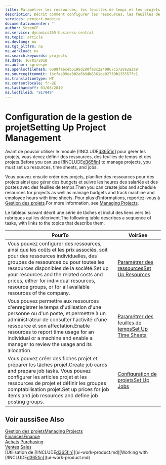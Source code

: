 ```yaml
---
title: Paramétrer les ressources, les feuilles de temps et les projets| Microsoft Docs
description: Décrit comment configurer les ressources, les feuilles de temps et les projets pour la gestion des projets.
services: project-madeira
documentationcenter: ''
author: SorenGP
ms.service: dynamics365-business-central
ms.topic: article
ms.devlang: na
ms.tgt_pltfrm: na
ms.workload: na
ms.search.keywords: projects
ms.date: 10/01/2018
ms.author: sgroespe
ms.openlocfilehash: 6089fa6ceb5198d280fa0c2240967c5728a2a3a9
ms.sourcegitcommit: 1bcfaa99ea302e6b84b8361ca02730b135557fc1
ms.translationtype: HT
ms.contentlocale: fr-BE
ms.lasthandoff: 03/08/2019
ms.locfileid: "817949"
---
```

# <a name="setting-up-project-management"></a><span data-ttu-id="ea9f5-103">Configuration de la gestion de projet</span><span class="sxs-lookup"><span data-stu-id="ea9f5-103">Setting Up Project Management</span></span>
<span data-ttu-id="ea9f5-104">Avant de pouvoir utiliser le module [!INCLUDE[d365fin](includes/d365fin_md.md)] pour gérer les projets, vous devez définir des ressources, des feuilles de temps et des projets.</span><span class="sxs-lookup"><span data-stu-id="ea9f5-104">Before you can use [!INCLUDE[d365fin](includes/d365fin_md.md)] to manage projects, you must set up resources, time sheets, and jobs.</span></span>

<span data-ttu-id="ea9f5-105">Vous pouvez ensuite créer des projets, planifier des ressources pour des projets ainsi que gérer des budgets et suivre les heures des salariés et des postes avec des feuilles de temps.</span><span class="sxs-lookup"><span data-stu-id="ea9f5-105">Then you can create jobs and schedule resources for projects as well as manage budgets and track machine and employee hours with time sheets.</span></span> <span data-ttu-id="ea9f5-106">Pour plus d'informations, reportez-vous à [Gestion des projets](projects-manage-projects.md).</span><span class="sxs-lookup"><span data-stu-id="ea9f5-106">For more information, see [Managing Projects](projects-manage-projects.md).</span></span>  

<span data-ttu-id="ea9f5-107">Le tableau suivant décrit une série de tâches et inclut des liens vers les rubriques qui les décrivent.</span><span class="sxs-lookup"><span data-stu-id="ea9f5-107">The following table describes a sequence of tasks, with links to the topics that describe them.</span></span>

| <span data-ttu-id="ea9f5-108">Pour</span><span class="sxs-lookup"><span data-stu-id="ea9f5-108">To</span></span> | <span data-ttu-id="ea9f5-109">Voir</span><span class="sxs-lookup"><span data-stu-id="ea9f5-109">See</span></span> |
| --- | --- |
| <span data-ttu-id="ea9f5-110">Vous pouvez configurer des ressources, ainsi que les coûts et les prix associés, soit pour des ressources individuelles, des groupes de ressources ou pour toutes les ressources disponibles de la société.</span><span class="sxs-lookup"><span data-stu-id="ea9f5-110">Set up your resources and the related costs and prices, either for individual resources, resource groups, or for all available resources of the company.</span></span> |[<span data-ttu-id="ea9f5-111">Paramétrer des ressources</span><span class="sxs-lookup"><span data-stu-id="ea9f5-111">Set Up Resources</span></span>](projects-how-setup-resources.md) |
| <span data-ttu-id="ea9f5-112">Vous pouvez permettre aux ressources d'enregistrer le temps d'utilisation d'une personne ou d'un poste, et permettre à un administrateur de consulter l'activité d'une ressource et son affectation.</span><span class="sxs-lookup"><span data-stu-id="ea9f5-112">Enable resources to report time usage for an individual or a machine and enable a manager to review the usage and its allocation.</span></span> |[<span data-ttu-id="ea9f5-113">Paramétrer des feuilles de temps</span><span class="sxs-lookup"><span data-stu-id="ea9f5-113">Set Up Time Sheets</span></span>](projects-how-setup-time-sheets.md) |
| <span data-ttu-id="ea9f5-114">Vous pouvez créer des fiches projet et préparer les tâches projet.</span><span class="sxs-lookup"><span data-stu-id="ea9f5-114">Create job cards and prepare job tasks.</span></span> <span data-ttu-id="ea9f5-115">Vous pouvez configurer les articles projet et les ressources de projet et définir les groupes comptabilisation projet.</span><span class="sxs-lookup"><span data-stu-id="ea9f5-115">Set up prices for job items and job resources and define job posting groups.</span></span> |[<span data-ttu-id="ea9f5-116">Configuration de projets</span><span class="sxs-lookup"><span data-stu-id="ea9f5-116">Set Up Jobs</span></span>](projects-how-setup-jobs.md) |

## <a name="see-also"></a><span data-ttu-id="ea9f5-117">Voir aussi</span><span class="sxs-lookup"><span data-stu-id="ea9f5-117">See Also</span></span>
[<span data-ttu-id="ea9f5-118">Gestion des projets</span><span class="sxs-lookup"><span data-stu-id="ea9f5-118">Managing Projects</span></span>](projects-manage-projects.md)  
[<span data-ttu-id="ea9f5-119">Finances</span><span class="sxs-lookup"><span data-stu-id="ea9f5-119">Finance</span></span>](finance.md)  
<span data-ttu-id="ea9f5-120">[Achats](purchasing-manage-purchasing.md)       </span><span class="sxs-lookup"><span data-stu-id="ea9f5-120">[Purchasing](purchasing-manage-purchasing.md)       </span></span>  
<span data-ttu-id="ea9f5-121">[Ventes](sales-manage-sales.md)   </span><span class="sxs-lookup"><span data-stu-id="ea9f5-121">[Sales](sales-manage-sales.md)   </span></span>  
<span data-ttu-id="ea9f5-122">[Utilisation de [!INCLUDE[d365fin](includes/d365fin_md.md)]](ui-work-product.md)</span><span class="sxs-lookup"><span data-stu-id="ea9f5-122">[Working with [!INCLUDE[d365fin](includes/d365fin_md.md)]](ui-work-product.md)</span></span>  
